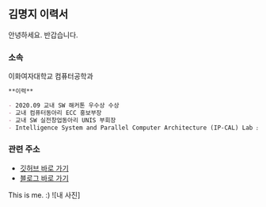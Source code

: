 ## 김명지 이력서

안녕하세요. 반갑습니다.

### 소속

이화여자대학교 컴퓨터공학과

```markdown
**이력**

- 2020.09 교내 SW 해커톤 우수상 수상
- 교내 컴퓨터동아리 ECC 홍보부장
- 교내 SW 실전창업동아리 UNIS 부회장
- Intelligence System and Parallel Computer Architecture (IP-CAL) Lab 소속 인턴

```

### 관련 주소

- [깃허브 바로 가기](https://github.com/Gom3rye)
- [블로그 바로 가기](https://gom3rye.tistory.com/)

This is me. :)
![내 사진]

